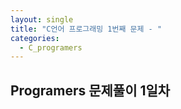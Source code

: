 ```yaml
---
layout: single
title: "C언어 프로그래밍 1번째 문제 - "
categories:
  - C_programers
---
```


## Programers 문제풀이 1일차

